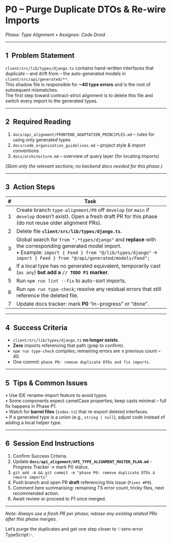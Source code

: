 # P0 – Purge Duplicate DTOs & Re-wire Imports  
_Phase: Type Alignment • Assignee: Code Droid_

---

## 1 Problem Statement  
`client/src/lib/types/django.ts` contains hand-written interfaces that duplicate – and drift from – the auto-generated models in `client/src/api/generated/**`.  
This shadow file is responsible for **~40 type errors** and is the root of subsequent mismatches.  
The first step toward contract-strict alignment is to delete this file and switch every import to the generated types.

---

## 2 Required Reading  
1. `docs/api_alignment/FRONTEND_ADAPTATION_PRINCIPLES.md` – rules for using only generated types  
2. `docs/code_organization_guidelines.md` – project style & import conventions  
3. `docs/architecture.md` – overview of query layer (for locating imports)

*(Skim only the relevant sections; no backend docs needed for this phase.)*

---

## 3 Action Steps  

| # | Task |
|---|------|
| 1 | Create branch `type-alignment/P0` off `develop` (or `main` if `develop` doesn’t exist). Open a fresh draft PR for this phase (do not reuse older alignment PRs). |
| 2 | Delete file **`client/src/lib/types/django.ts`**. |
| 3 | Global search for `from ".*types/django"` and **replace** with the corresponding generated model import. <br> • Example: `import { Feed } from "@/lib/types/django"` → `import { Feed } from "@/api/generated/models/Feed";` |
| 4 | If a local type has no generated equivalent, temporarily cast (`as any`) **but add a `// TODO P1` marker**. |
| 5 | Run `npm run lint --fix` to auto-sort imports. |
| 6 | Run `npm run type-check`; resolve any residual errors that still reference the deleted file. |
| 7 | Update docs tracker: mark **P0** “in-progress” or “done”. |

---

## 4 Success Criteria  
- `client/src/lib/types/django.ts` **no longer exists**.  
- **Zero** imports referencing that path (grep to confirm).  
- `npm run type-check` compiles; remaining errors are ≤ previous count – 40.  
- One commit: `phase P0: remove duplicate DTOs and fix imports`.

---

## 5 Tips & Common Issues  
• Use IDE rename-import feature to avoid typos.  
• Some components expect camelCase properties; keep casts minimal – full fix happens in Phase P1.  
• Watch for **barrel files** (`index.ts`) that re-export deleted interfaces.  
• If a generated type is a union (e.g., `string | null`), adjust code instead of adding a local helper type.  

---

## 6 Session End Instructions  
1. Confirm Success Criteria.  
2. Update **`docs/api_alignment/API_TYPE_ALIGNMENT_MASTER_PLAN.md`** ‑ Progress Tracker → mark P0 status.  
3. `git add -A && git commit -m "phase P0: remove duplicate DTOs & rewire imports"`  
4. Push branch and open PR **draft** referencing this issue (`Fixes #P0`).  
5. Comment here summarising: remaining TS error count, tricky files, next recommended action.  
6. Await review or proceed to P1 once merged.

---

*Note: Always use a fresh PR per phase; rebase any existing related PRs after this phase merges.*

Let’s purge the duplicates and get one step closer to ✨zero-error TypeScript✨.
